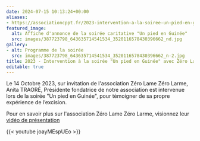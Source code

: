 ```yaml
---
date: 2024-07-15 10:13:24+00:00
aliases:
- https://associationcppt.fr/2023-intervention-a-la-soiree-un-pied-en-guinee-avec-zero-lame-zero-larme/
featured_image:
  alt: Affiche d'annonce de la soirée caritative "Un pied en Guinée"
  src: images/387723798_643635714541534_3520116578430396662_nd.jpg
gallery:
- alt: Programme de la soirée
  src: images/387723798_643635714541534_3520116578430396662_n-2.jpg
title: 2023 - Intervention à la soirée "Un pied en Guinée" avec Zéro Lame Zéro Larme
editable: true
---
```

Le 14 Octobre 2023, sur invitation de l'association Zéro Lame Zéro Larme, Anita TRAORÉ, Présidente fondatrice de notre association est intervenue lors de la soirée "Un pied en Guinée", pour témoigner de sa propre expérience de l’excision.

Pour en savoir plus sur l'association Zéro Lame Zéro Larme, visionnez leur [vidéo de présentation](https://www.youtube.com/watch?v=joayMEspUEo)

{{< youtube joayMEspUEo >}}
